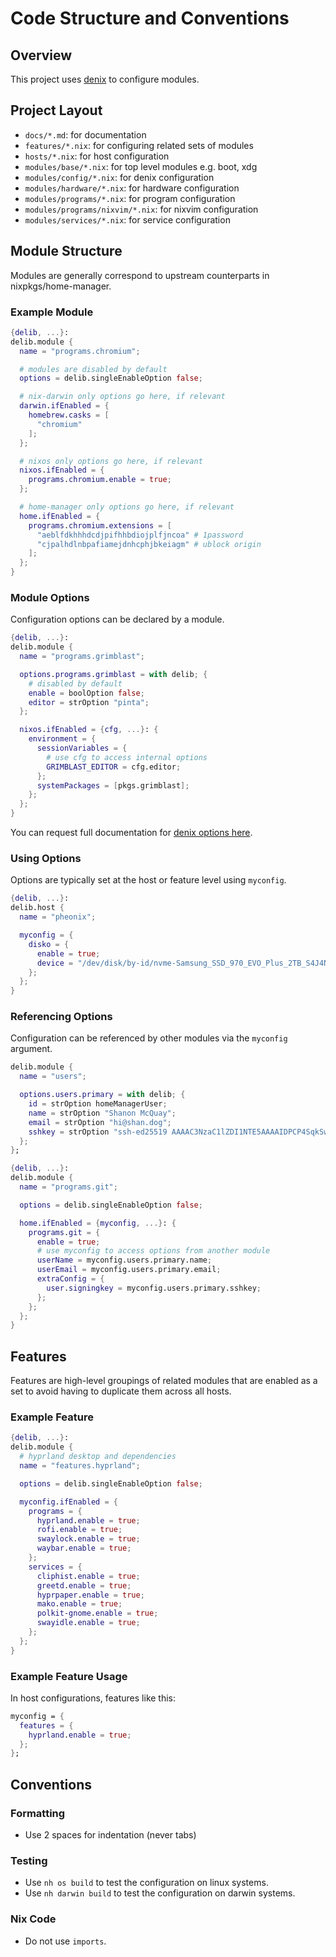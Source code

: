 # Code Structure and Conventions

## Overview

This project uses [denix](https://github.com/yunfachi/denix) to configure modules.

## Project Layout

- `docs/*.md`: for documentation
- `features/*.nix`: for configuring related sets of modules
- `hosts/*.nix`: for host configuration
- `modules/base/*.nix`: for top level modules e.g. boot, xdg
- `modules/config/*.nix`: for denix configuration
- `modules/hardware/*.nix`: for hardware configuration
- `modules/programs/*.nix`: for program configuration
- `modules/programs/nixvim/*.nix`: for nixvim configuration
- `modules/services/*.nix`: for service configuration

## Module Structure

Modules are generally correspond to upstream counterparts in nixpkgs/home-manager.

### Example Module

```nix
{delib, ...}:
delib.module {
  name = "programs.chromium";

  # modules are disabled by default
  options = delib.singleEnableOption false;

  # nix-darwin only options go here, if relevant
  darwin.ifEnabled = {
    homebrew.casks = [
      "chromium"
    ];
  };

  # nixos only options go here, if relevant
  nixos.ifEnabled = {
    programs.chromium.enable = true;
  };

  # home-manager only options go here, if relevant
  home.ifEnabled = {
    programs.chromium.extensions = [
      "aeblfdkhhhdcdjpifhhbdiojplfjncoa" # 1password
      "cjpalhdlnbpafiamejdnhcphjbkeiagm" # ublock origin
    ];
  };
}
```


### Module Options

Configuration options can be declared by a module.

```nix
{delib, ...}:
delib.module {
  name = "programs.grimblast";

  options.programs.grimblast = with delib; {
    # disabled by default
    enable = boolOption false;
    editor = strOption "pinta";
  };

  nixos.ifEnabled = {cfg, ...}: {
    environment = {
      sessionVariables = {
        # use cfg to access internal options
        GRIMBLAST_EDITOR = cfg.editor;
      };
      systemPackages = [pkgs.grimblast];
    };
  };
}
```

You can request full documentation for [denix options here](https://yunfachi.github.io/denix/options/introduction).

### Using Options

Options are typically set at the host or feature level using `myconfig`.

```nix
{delib, ...}:
delib.host {
  name = "pheonix";

  myconfig = {
    disko = {
      enable = true;
      device = "/dev/disk/by-id/nvme-Samsung_SSD_970_EVO_Plus_2TB_S4J4NF0NA04068A";
    };
  };
}
```

### Referencing Options

Configuration can be referenced by other modules via the `myconfig` argument.

```nix
delib.module {
  name = "users";

  options.users.primary = with delib; {
    id = strOption homeManagerUser;
    name = strOption "Shanon McQuay";
    email = strOption "hi@shan.dog";
    sshkey = strOption "ssh-ed25519 AAAAC3NzaC1lZDI1NTE5AAAAIDPCP4SqkSwxkX9dkk36idNz7wCtXfa84hwkkflJVuDF";
  };
};

{delib, ...}:
delib.module {
  name = "programs.git";

  options = delib.singleEnableOption false;

  home.ifEnabled = {myconfig, ...}: {
    programs.git = {
      enable = true;
      # use myconfig to access options from another module
      userName = myconfig.users.primary.name;
      userEmail = myconfig.users.primary.email;
      extraConfig = {
        user.signingkey = myconfig.users.primary.sshkey;
      };
    };
  };
}
```


## Features

Features are high-level groupings of related modules that are enabled as a set to avoid having to duplicate them across all hosts.

### Example Feature

```nix
{delib, ...}:
delib.module {
  # hyprland desktop and dependencies
  name = "features.hyprland";

  options = delib.singleEnableOption false;

  myconfig.ifEnabled = {
    programs = {
      hyprland.enable = true;
      rofi.enable = true;
      swaylock.enable = true;
      waybar.enable = true;
    };
    services = {
      cliphist.enable = true;
      greetd.enable = true;
      hyprpaper.enable = true;
      mako.enable = true;
      polkit-gnome.enable = true;
      swayidle.enable = true;
    };
  };
}
```

### Example Feature Usage

In host configurations, features like this:

```nix
myconfig = {
  features = {
    hyprland.enable = true;
  };
};
```

## Conventions

### Formatting

* Use 2 spaces for indentation (never tabs)

### Testing

* Use `nh os build` to test the configuration on linux systems.
* Use `nh darwin build` to test the configuration on darwin systems.

### Nix Code

* Do not use `imports`.

